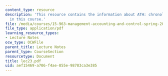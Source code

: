 ```yaml
---
content_type: resource
description: 'This resource contains the information about ATH: chronological stages
  in this course.'
file: /media/courses/15-963-management-accounting-and-control-spring-2007/aef15469a706f4ae855e98783ca3e385_lec23.pdf
file_type: application/pdf
learning_resource_types:
- Lecture Notes
ocw_type: OCWFile
parent_title: Lecture Notes
parent_type: CourseSection
resourcetype: Document
title: lec23.pdf
uid: aef15469-a706-f4ae-855e-98783ca3e385
---
```

